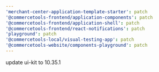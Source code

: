 ```yaml
---
'merchant-center-application-template-starter': patch
'@commercetools-frontend/application-components': patch
'@commercetools-frontend/application-shell': patch
'@commercetools-frontend/react-notifications': patch
'playground': patch
'@commercetools-local/visual-testing-app': patch
'@commercetools-website/components-playground': patch
---
```


update ui-kit to 10.35.1
